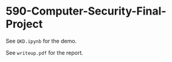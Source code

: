 # 590-Computer-Security-Final-Project

See `QKD.ipynb` for the demo.

See `writeup.pdf` for the report.
